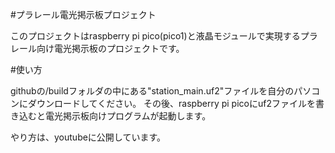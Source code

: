 #プラレール電光掲示板プロジェクト

このプロジェクトはraspberry pi pico(pico1)と液晶モジュールで実現するプラレール向け電光掲示板のプロジェクトです。

#使い方

githubの/buildフォルダの中にある"station_main.uf2"ファイルを自分のパソコンにダウンロードしてください。
その後、raspberry pi picoにuf2ファイルを書き込むと電光掲示板向けプログラムが起動します。

やり方は、youtubeに公開しています。

